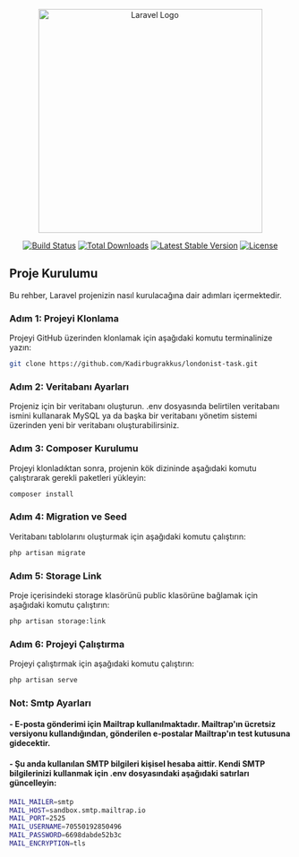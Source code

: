 <p align="center"><a href="https://laravel.com" target="_blank"><img src="https://raw.githubusercontent.com/laravel/art/master/logo-lockup/5%20SVG/2%20CMYK/1%20Full%20Color/laravel-logolockup-cmyk-red.svg" width="400" alt="Laravel Logo"></a></p>

<p align="center">
<a href="https://github.com/laravel/framework/actions"><img src="https://github.com/laravel/framework/workflows/tests/badge.svg" alt="Build Status"></a>
<a href="https://packagist.org/packages/laravel/framework"><img src="https://img.shields.io/packagist/dt/laravel/framework" alt="Total Downloads"></a>
<a href="https://packagist.org/packages/laravel/framework"><img src="https://img.shields.io/packagist/v/laravel/framework" alt="Latest Stable Version"></a>
<a href="https://packagist.org/packages/laravel/framework"><img src="https://img.shields.io/packagist/l/laravel/framework" alt="License"></a>
</p>

## Proje Kurulumu

Bu rehber, Laravel projenizin nasıl kurulacağına dair adımları içermektedir.

### Adım 1: Projeyi Klonlama

Projeyi GitHub üzerinden klonlamak için aşağıdaki komutu terminalinize yazın:

```bash
git clone https://github.com/Kadirbugrakkus/londonist-task.git
```

### Adım 2: Veritabanı Ayarları

Projeniz için bir veritabanı oluşturun. .env dosyasında belirtilen veritabanı ismini kullanarak MySQL ya da başka bir veritabanı yönetim sistemi üzerinden yeni bir veritabanı oluşturabilirsiniz.

### Adım 3: Composer Kurulumu

Projeyi klonladıktan sonra, projenin kök dizininde aşağıdaki komutu çalıştırarak gerekli paketleri yükleyin:

```bash
composer install
```

### Adım 4: Migration ve Seed

Veritabanı tablolarını oluşturmak için aşağıdaki komutu çalıştırın:

```bash
php artisan migrate
```

### Adım 5: Storage Link

Proje içerisindeki storage klasörünü public klasörüne bağlamak için aşağıdaki komutu çalıştırın:

```bash
php artisan storage:link
```

### Adım 6: Projeyi Çalıştırma

Projeyi çalıştırmak için aşağıdaki komutu çalıştırın:

```bash
php artisan serve
```


### Not: Smtp Ayarları

#### - E-posta gönderimi için Mailtrap kullanılmaktadır. Mailtrap'ın ücretsiz versiyonu kullandığından, gönderilen e-postalar Mailtrap'ın test kutusuna gidecektir.
#### - Şu anda kullanılan SMTP bilgileri kişisel hesaba aittir. Kendi SMTP bilgilerinizi kullanmak için .env dosyasındaki aşağıdaki satırları güncelleyin:

```bash
MAIL_MAILER=smtp
MAIL_HOST=sandbox.smtp.mailtrap.io
MAIL_PORT=2525
MAIL_USERNAME=70550192850496
MAIL_PASSWORD=6698dabde52b3c
MAIL_ENCRYPTION=tls
```


